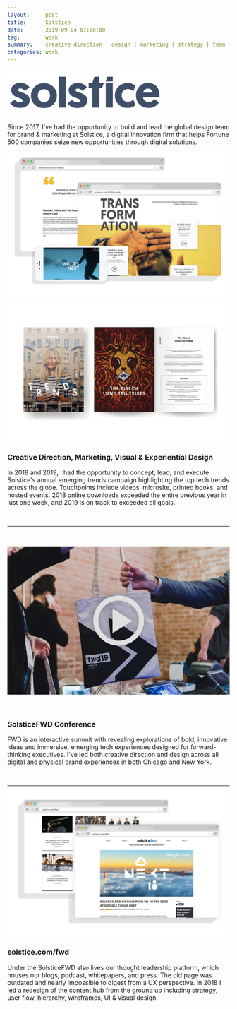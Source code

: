 ```yaml
---
layout:     post
title:      Solstice
date:       2019-09-04 07:00:00
tag:		work
summary:    creative direction | design | marketing | strategy | team management
categories: work
---
```


![Solstice](/images/Solstice_Logo.png)


Since 2017, I've had the opportunity to build and lead the global design team for brand & marketing at Solstice, a digital innovation firm that helps Fortune 500 companies seize new opportunities through digital solutions.


_![Trends](/images/Solstice_Trend_Digital_shadow.png)_
_![Trends](/images/Solstice_Trend_Print.png)_


<h3>Creative Direction, Marketing, Visual & Experiential Design</h3>

In 2018 and 2019, I had the opportunity to concept, lead, and execute Solstice's annual emerging trends campaign highlighting the top tech trends across the globe. Touchpoints include videos, microsite, printed books, and hosted events. 2018 online downloads exceeded the entire previous year in just one week, and 2019 is on track to exceeded all goals.

<br>

---

<br>

[![FWD19](/images/fwd.png)](https://youtu.be/VLQJMgoW5Lg)

<br>


<h3>SolsticeFWD Conference</h3>

FWD is an interactive summit with revealing explorations of bold, innovative ideas and immersive, emerging tech experiences designed for forward-thinking executives. I've led both creative direction and design across all digital and physical brand experiences in both Chicago and New York.



<br>

---

_![SCTV](/images/Solstice_FWD_Desktop.png)_

<h3>solstice.com/fwd</h3>

Under the SolsticeFWD also lives our thought leadership platform, which houses our blogs, podcast, whitepapers, and press. The old page was outdated and nearly impossible to digest from a UX perspective. In 2018 I led a redesign of the content hub from the ground up including strategy, user flow, hierarchy, wireframes, UI & visual design.


<br>
